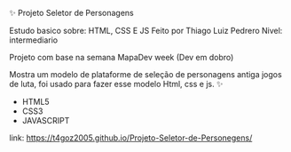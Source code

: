 ✨ Projeto Seletor de Personagens

Estudo basico sobre: HTML, CSS E JS Feito por Thiago Luiz Pedrero Nivel: intermediario

Projeto com base na semana MapaDev week (Dev em dobro)

Mostra um modelo de plataforme de seleção de personagens antiga jogos de luta,
foi usado para fazer esse modelo Html, css e js. ✨

<ul>
  <li>HTML5</li>
  <li>CSS3</li>
  <li>JAVASCRIPT</li>
</ul>

link: https://t4goz2005.github.io/Projeto-Seletor-de-Personegens/

